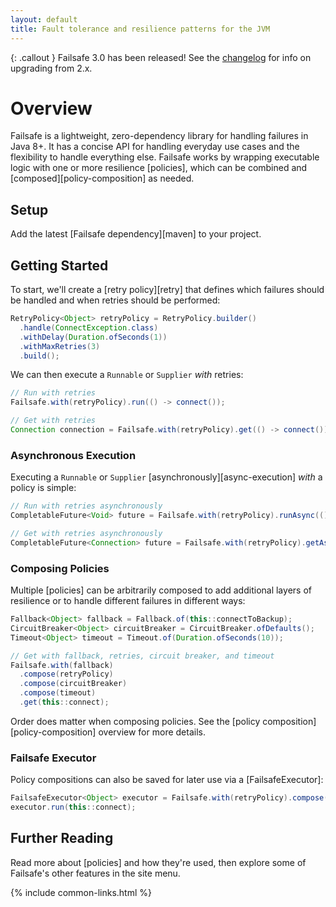 ```yaml
---
layout: default
title: Fault tolerance and resilience patterns for the JVM
---
```


{: .callout }
Failsafe 3.0 has been released! See the [changelog](https://github.com/failsafe-lib/failsafe/blob/master/CHANGELOG.md#30) for info on upgrading from 2.x.

# Overview

Failsafe is a lightweight, zero-dependency library for handling failures in Java 8+. It has a concise API for handling everyday use cases and the flexibility to handle everything else. Failsafe works by wrapping executable logic with one or more resilience [policies], which can be combined and [composed][policy-composition] as needed.

## Setup

Add the latest [Failsafe dependency][maven] to your project.

## Getting Started

To start, we'll create a [retry policy][retry] that defines which failures should be handled and when retries should be performed:

```java
RetryPolicy<Object> retryPolicy = RetryPolicy.builder()
  .handle(ConnectException.class)
  .withDelay(Duration.ofSeconds(1))
  .withMaxRetries(3)
  .build();
```

We can then execute a `Runnable` or `Supplier` *with* retries:

```java
// Run with retries
Failsafe.with(retryPolicy).run(() -> connect());

// Get with retries
Connection connection = Failsafe.with(retryPolicy).get(() -> connect());
```

### Asynchronous Execution

Executing a `Runnable` or `Supplier` [asynchronously][async-execution] *with* a policy is simple:

```java
// Run with retries asynchronously
CompletableFuture<Void> future = Failsafe.with(retryPolicy).runAsync(() -> connect());

// Get with retries asynchronously
CompletableFuture<Connection> future = Failsafe.with(retryPolicy).getAsync(() -> connect());
```

### Composing Policies

Multiple [policies] can be arbitrarily composed to add additional layers of resilience or to handle different failures in different ways:

```java
Fallback<Object> fallback = Fallback.of(this::connectToBackup);
CircuitBreaker<Object> circuitBreaker = CircuitBreaker.ofDefaults();
Timeout<Object> timeout = Timeout.of(Duration.ofSeconds(10));

// Get with fallback, retries, circuit breaker, and timeout
Failsafe.with(fallback)
  .compose(retryPolicy)
  .compose(circuitBreaker)
  .compose(timeout)
  .get(this::connect);
```

Order does matter when composing policies. See the [policy composition][policy-composition] overview for more details.

### Failsafe Executor

Policy compositions can also be saved for later use via a [FailsafeExecutor]:

```java
FailsafeExecutor<Object> executor = Failsafe.with(retryPolicy).compose(circuitBreaker);
executor.run(this::connect);
```

## Further Reading

Read more about [policies] and how they're used, then explore some of Failsafe's other features in the site menu.

{% include common-links.html %}